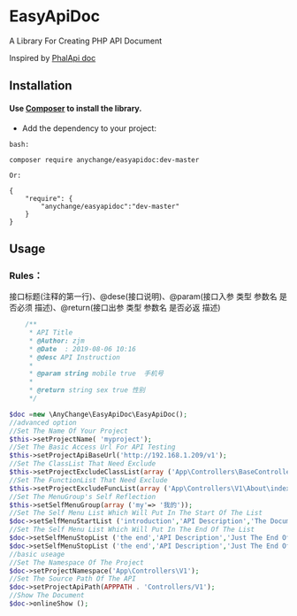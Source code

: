 # EasyApiDoc

A Library For Creating PHP API Document

Inspired by [PhalApi doc]( http://demo.phalapi.net/docs.php)

## Installation

#### Use [Composer](https://getcomposer.org/) to install the library.

- Add the dependency to your project:

```
bash:

composer require anychange/easyapidoc:dev-master

Or:

{
    "require": {
        "anychange/easyapidoc":"dev-master"
    }
}

```
  
## Usage

### Rules：
接口标题(注释的第一行)、@dese(接口说明)、@param(接口入参 类型 参数名 是否必须 描述)、@return(接口出参 类型 参数名 是否必返 描述)
```php
    /**
     * API Title
     * @Author: zjm
     * @Date  : 2019-08-06 10:16
     * @desc API Instruction
     *
     * @param string mobile true  手机号
     *
     * @return string sex true 性别
     */
```
```php
$doc =new \AnyChange\EasyApiDoc\EasyApiDoc();
//advanced option
//Set The Name Of Your Project
$this->setProjectName( 'myproject');
//Set The Basic Access Url For API Testing 
$this->setProjectApiBaseUrl('http://192.168.1.209/v1');
//Set The ClassList That Need Exclude
$this->setProjectExcludeClassList(array ('App\Controllers\BaseController'));
//Set The FunctionList That Need Exclude
$this->setProjectExcludeFuncList(array ('App\Controllers\V1\About\index'));
//Set The MenuGroup's Self Reflection
$this->setSelfMenuGroup(array ('my'=> '我的'));
//Set The Self Menu List Which Will Put In The Start Of The List
$doc->setSelfMenuStartList ('introduction','API Description','The Document Is For The Developer');
//Set The Self Menu List Which Will Put In The End Of The List
$doc->setSelfMenuStopList ('the end','API Description','Just The End Of The Document',array(array('错误代码','错误信息'),array('404','Not Fount'));
$doc->setSelfMenuStopList ('the end','API Description','Just The End Of The Document');
//basic useage
//Set The Namespace Of The Project
$doc->setProjectNamespace('App\Controllers\V1');
//Set The Source Path Of The API
$doc->setProjectApiPath(APPPATH . 'Controllers/V1');
//Show The Document
$doc->onlineShow ();
```






